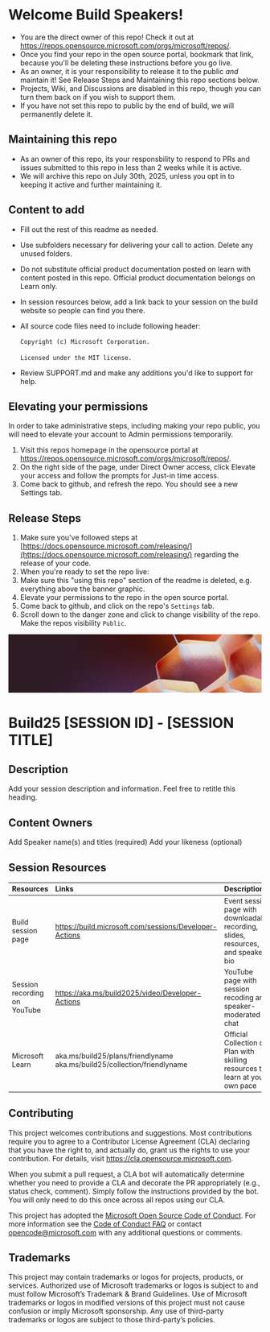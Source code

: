 # Welcome Build Speakers!

- You are the direct owner of this repo!  Check it out at [https://repos.opensource.microsoft.com/orgs/microsoft/repos/<this-repo>](https://repos.opensource.microsoft.com/orgs/microsoft/repos/<this-repo>).
- Once you find your repo in the open source portal, bookmark that link, because you'll be deleting these instructions before you go live.
- As an owner, it is your responsibility to release it to the public _and_ maintain it! See Release Steps and Maintaining this repo sections below.
- Projects, Wiki, and Discussions are disabled in this repo, though you can turn them back on if you wish to support them. 
- If you have not set this repo to public by the end of build, we will permanently delete it.

## Maintaining this repo
- As an owner of this repo, its your responsbility to respond to PRs and issues submitted to this repo in less than 2 weeks while it is active.
- We will archive this repo on July 30th, 2025, unless you opt in to keeping it active and further maintaining it.

## Content to add
- Fill out the rest of this readme as needed.
- Use subfolders necessary for delivering your call to action. Delete any unused folders.
- Do not substitute official product documentation posted on learn with content posted in this repo.  Official product documentation belongs on Learn only.
- In session resources below, add a link back to your session on the build website so people can find you there.
- All source code files need to include following header:
  
    ```
    Copyright (c) Microsoft Corporation. 
    
    Licensed under the MIT license.
    ```
 - Review SUPPORT.md and make any additions you'd like to support for help.
   
## Elevating your permissions
In order to take administrative steps, including making your repo public, you will need to elevate your account to Admin permissions temporarily.
1. Visit this repos homepage in the opensource portal at https://repos.opensource.microsoft.com/orgs/microsoft/repos/<this-repo>.
1. On the right side of the page, under Direct Owner access, click Elevate your access and follow the prompts for Just-in time access.
1. Come back to github, and refresh the repo.  You should see a new Settings tab.

## Release Steps
1. Make sure you've followed steps at [https://docs.opensource.microsoft.com/releasing/](https://docs.opensource.microsoft.com/releasing/) regarding the release of your code.
1. When you're ready to set the repo live:
1. Make sure this "using this repo" section of the readme is deleted, e.g. everything above the banner graphic.
1. Elevate your permissions to the repo in the open source portal.
1. Come back to github, and click on the repo's `Settings` tab.
1. Scroll down to the danger zone and click to change visibility of the repo.  Make the repos visibility `Public`.

<p align="center">
<img src="img/banner.jpg" alt="decorative banner" width="1200"/>
</p>

# Build25 [SESSION ID] - [SESSION TITLE]

## Description

Add your session description and information.  Feel free to retitle this heading.

## Content Owners

Add Speaker name(s) and titles (required)
Add your likeness (optional)

## Session Resources 

| Resources          | Links                             | Description        |
|:-------------------|:----------------------------------|:-------------------|
| Build session page | https://build.microsoft.com/sessions/Developer-Actions | Event session page with downloadable recording, slides, resources, and speaker bio |
| Session recording on YouTube | https://aka.ms/build2025/video/Developer-Actions | YouTube page with session recoding and speaker-moderated chat |
|Microsoft Learn|aka.ms/build25/plans/friendlyname<br>aka.ms/build25/collection/friendlyname|Official Collection or Plan with skilling resources to learn at your own pace|


## Contributing

This project welcomes contributions and suggestions.  Most contributions require you to agree to a
Contributor License Agreement (CLA) declaring that you have the right to, and actually do, grant us
the rights to use your contribution. For details, visit https://cla.opensource.microsoft.com.

When you submit a pull request, a CLA bot will automatically determine whether you need to provide
a CLA and decorate the PR appropriately (e.g., status check, comment). Simply follow the instructions
provided by the bot. You will only need to do this once across all repos using our CLA.

This project has adopted the [Microsoft Open Source Code of Conduct](https://opensource.microsoft.com/codeofconduct/).
For more information see the [Code of Conduct FAQ](https://opensource.microsoft.com/codeofconduct/faq/) or
contact [opencode@microsoft.com](mailto:opencode@microsoft.com) with any additional questions or comments.

## Trademarks 
This project may contain trademarks or logos for projects, products, or services. Authorized use of Microsoft trademarks or logos is subject to and must follow Microsoft’s Trademark & Brand Guidelines. Use of Microsoft trademarks or logos in modified versions of this project must not cause confusion or imply Microsoft sponsorship. Any use of third-party trademarks or logos are subject to those third-party’s policies.

